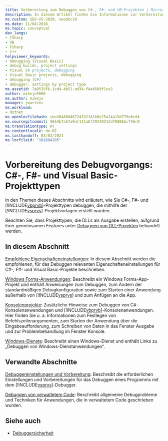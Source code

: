 ```yaml
---
title: Vorbereitung zum Debuggen von C#-, F#- und VB-Projekten | Microsoft-Dokumentation
description: In diesem Artikel finden Sie Informationen zur Vorbereitung des Debuggens der C#-, F#- und Visual Basic-Projekttypen, die mit den Visual Studio-Projektvorlagen erstellt werden.
ms.custom: SEO-VS-2020, seodec18
ms.date: 11/04/2016
ms.topic: conceptual
dev_langs:
- CSharp
- VB
- FSharp
- C++
helpviewer_keywords:
- debugging [Visual Basic]
- debug builds, project settings
- Visual C# projects, debugging
- Visual Basic projects, debugging
- debugging [C#]
- debugger, settings by project type
ms.assetid: 7a0535f6-1cd4-4b51-ad34-f4a45b9f1ce3
author: mikejo5000
ms.author: mikejo
manager: jmartens
ms.workload:
- dotnet
ms.openlocfilehash: cba30488046724332f4160e25a24a15d779e6cd4
ms.sourcegitcommit: 5654b7a57a9af111a6f29239212d76086bc745c9
ms.translationtype: HT
ms.contentlocale: de-DE
ms.lasthandoff: 03/03/2021
ms.locfileid: "101684185"
---
```

# <a name="debugging-preparation-c-f-and-visual-basic-project-types"></a>Vorbereitung des Debugvorgangs: C#-, F#- und Visual Basic-Projekttypen

In den Themen dieses Abschnitts wird erläutert, wie Sie C#-, F#- und [!INCLUDE[vbprvb](../code-quality/includes/vbprvb_md.md)]-Projekttypen debuggen, die mithilfe der [!INCLUDE[vsprvs](../code-quality/includes/vsprvs_md.md)]-Projektvorlagen erstellt wurden.

 Beachten Sie, dass Projekttypen, die DLLs als Ausgabe erstellen, aufgrund ihrer gemeinsamen Features unter [Debuggen von DLL-Projekten](../debugger/debugging-dll-projects.md) behandelt werden.

## <a name="in-this-section"></a>In diesem Abschnitt

 [Empfohlene Eigenschafteneinstellungen](../debugger/managed-debugging-recommended-property-settings.md): In diesem Abschnitt werden die empfohlenen, für das Debuggen relevanten Eigenschafteneinstellungen für C#-, F#- und Visual Basic-Projekte beschrieben.

 [Windows Forms-Anwendungen](../debugger/debugging-preparation-windows-forms-applications.md): Beschreibt ein Windows Forms-App-Projekt und enthält Anweisungen zum Debuggen, zum Ändern der standardmäßigen Debugkonfiguration sowie zum Starten einer Anwendung außerhalb von [!INCLUDE[vsprvs](../code-quality/includes/vsprvs_md.md)] und zum Anfügen an die App.

 [Konsolenprojekte](../debugger/debugging-preparation-console-projects.md): Zusätzliche Hinweise zum Debuggen von C#-Konsolenanwendungen und [!INCLUDE[vbprvb](../code-quality/includes/vbprvb_md.md)]-Konsolenanwendungen. Hier finden Sie u. a. Informationen zum Festlegen von Befehlszeilenargumenten, zum Starten der Anwendung über die Eingabeaufforderung, zum Schreiben von Daten in das Fenster Ausgabe und zur Problembehandlung im Fenster Konsole.

 [Windows-Dienste](../debugger/debugging-preparation-windows-services.md): Beschreibt einen Windows-Dienst und enthält Links zu „Debuggen von Windows-Dienstanwendungen“.

## <a name="related-sections"></a>Verwandte Abschnitte

 [Debuggereinstellungen und Vorbereitung](../debugger/debugger-settings-and-preparation.md): Beschreibt die erforderlichen Einstellungen und Vorbereitungen für das Debuggen eines Programms mit dem [!INCLUDE[vsprvs](../code-quality/includes/vsprvs_md.md)]-Debugger.

 [Debuggen von verwaltetem Code](../debugger/debugging-managed-code.md): Beschreibt allgemeine Debugprobleme und Techniken für Anwendungen, die in verwaltetem Code geschrieben wurden.

## <a name="see-also"></a>Siehe auch

- [Debuggersicherheit](../debugger/debugger-security.md)